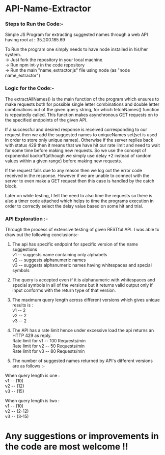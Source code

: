 # API-Name-Extractor

### Steps to Run the Code:- 
Simple JS Program for extracting suggested names through a web API having root at : 35.200.185.69

To Run the program one simply needs to have node installed in his/her system.\
-> Just fork the repository in your local machine.\
-> Run npm int-y in the code repository\
-> Run the main "name_extractor.js" file using node (as "node name_extractor")

### Logic for the Code:- 

The extractAllNames() is the main function of the program which ensures to make requests both for possible single letter combinations and double letter combinations out of the 
given query string, for which fetchNames() function is repeatedly called. This function makes asynchronous GET requests on to the specified endpoints of the given API.

If a successful and desired response is received corresponding to our request then we add the suggested names to uniqueNames set(set is used in order to store only unique names).
Otherwise if the server replies back with status 429 then it means that we have hit our rate limit and need to wait for some time before making new requests. So we use the concept of exponential backoff(although we simply use delay *2 instead of random values within a given range) before making new requests.

If the request fails due to any reason then we log out the error code received in the response.
However if we are unable to connect with the server to even make a GET request then this case is handled by the catch block.

Later on while testing, I felt the need to also time the requests so there is also a timer code attached which helps to time the programs execution in order to correctly select the delay value based on some hit and trial.

### API Exploration :- 
Through the process of extensive testing of given RESTful API. I was able to draw out the following conclusions:- 

1. The api has specific endpoint for specific version of the name suggestions
\
v1 -- suggests name containing only alphabets\
v2 -- suggests alphanumeric names\
v3 -- suggests alphanumeric names having whitespaces and special symbols

2. The query is accepted even if it is alphanumeric with whitespaces and special symbols in all of the versions 
but it returns valid output only if input conforms with the return type of that version.

3. The maximum query length across different versions which gives unique results is :
\
v1 -- 2\
v2 -- 2\
v3 -- 2

4. The API has a rate limit hence under excessive load the api returns an HTTP 429 as reply.\
   Rate limit for v1 -- 100 Requests/min\
   Rate limit for v2 -- 50 Requests/min\
   Rate limit for v3 -- 80 Requests/min

6. The number of suggested names returned by API's different versions are as follows :-

When query length is one :
\
v1 -- (10)\
v2 -- (12)\
v3 -- (15)

When query length is two :
\
v1 -- (10)\
v2 -- (2-12)\
v3 -- (3-15)


# Any suggestions or improvements in the code are most welcome !!
